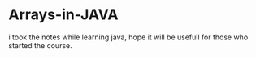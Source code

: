 # Arrays-in-JAVA
i took the notes while learning java, hope it will be usefull for those who started the course.

